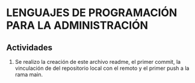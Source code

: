 
# LENGUAJES DE PROGRAMACIÓN PARA LA ADMINISTRACIÓN
## Actividades
1. Se realizo la creación de este archivo readme, el primer commit, la vinculación de del repositorio local con el remoto y el primer push a la rama main.